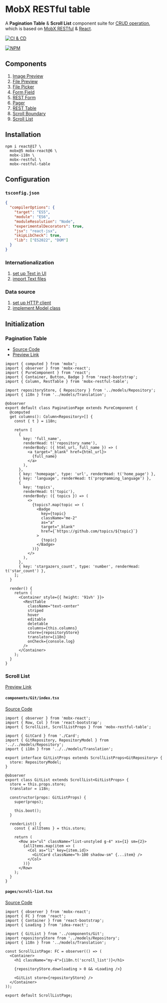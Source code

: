 # MobX RESTful table

A **Pagination Table** & **Scroll List** component suite for [CRUD operation][1], which is based on [MobX RESTful][2] & [React][3].

[![CI & CD](https://github.com/idea2app/MobX-RESTful-table/actions/workflows/main.yml/badge.svg)][4]

[![NPM](https://nodei.co/npm/mobx-restful-table.png?downloads=true&downloadRank=true&stars=true)][5]

## Components

1. [Image Preview](https://idea2app.github.io/MobX-RESTful-table/classes/ImagePreview.html)
2. [File Preview](https://idea2app.github.io/MobX-RESTful-table/functions/FilePreview-1.html)
3. [File Picker](https://idea2app.github.io/MobX-RESTful-table/classes/FilePicker.html)
4. [Form Field](https://idea2app.github.io/MobX-RESTful-table/functions/FormField-1.html)
5. [REST Form](https://idea2app.github.io/MobX-RESTful-table/classes/RestForm.html)
6. [Pager](https://idea2app.github.io/MobX-RESTful-table/functions/Pager-1.html)
7. [REST Table](https://idea2app.github.io/MobX-RESTful-table/classes/RestTable.html)
8. [Scroll Boundary](https://idea2app.github.io/MobX-RESTful-table/functions/ScrollBoundary-1.html)
9. [Scroll List](https://idea2app.github.io/MobX-RESTful-table/classes/ScrollList.html)

## Installation

```shell
npm i react@17 \
  mobx@5 mobx-react@6 \
  mobx-i18n \
  mobx-restful \
  mobx-restful-table
```

## Configuration

### `tsconfig.json`

```json
{
  "compilerOptions": {
    "target": "ES5",
    "module": "ES6",
    "moduleResolution": "Node",
    "experimentalDecorators": true,
    "jsx": "react-jsx",
    "skipLibCheck": true,
    "lib": ["ES2022", "DOM"]
  }
}
```

### Internationalization

1. [set up Text in UI][6]
2. [import Text files][7]

### Data source

1. [set up HTTP client][8]
2. [implement Model class][9]

## Initialization

### Pagination Table

- [Source Code][10]
- [Preview Link][11]

```tsx
import { computed } from 'mobx';
import { observer } from 'mobx-react';
import { PureComponent } from 'react';
import { Container, Button, Badge } from 'react-bootstrap';
import { Column, RestTable } from 'mobx-restful-table';

import repositoryStore, { Repository } from '../models/Repository';
import { i18n } from '../models/Translation';

@observer
export default class PaginationPage extends PureComponent {
  @computed
  get columns(): Column<Repository>[] {
    const { t } = i18n;

    return [
      {
        key: 'full_name',
        renderHead: t('repository_name'),
        renderBody: ({ html_url, full_name }) => (
          <a target="_blank" href={html_url}>
            {full_name}
          </a>
        ),
      },
      { key: 'homepage', type: 'url', renderHead: t('home_page') },
      { key: 'language', renderHead: t('programming_language') },
      {
        key: 'topics',
        renderHead: t('topic'),
        renderBody: ({ topics }) => (
          <>
            {topics?.map(topic => (
              <Badge
                key={topic}
                className="me-2"
                as="a"
                target="_blank"
                href={`https://github.com/topics/${topic}`}
              >
                {topic}
              </Badge>
            ))}
          </>
        ),
      },
      { key: 'stargazers_count', type: 'number', renderHead: t('star_count') },
    ];
  }

  render() {
    return (
      <Container style={{ height: '91vh' }}>
        <RestTable
          className="text-center"
          striped
          hover
          editable
          deletable
          columns={this.columns}
          store={repositoryStore}
          translator={i18n}
          onCheck={console.log}
        />
      </Container>
    );
  }
}
```

### Scroll List

[Preview Link][12]

#### `components/Git/index.tsx`

[Source Code][13]

```tsx
import { observer } from 'mobx-react';
import { Row, Col } from 'react-bootstrap';
import { ScrollList, ScrollListProps } from 'mobx-restful-table';

import { GitCard } from './Card';
import { GitRepository, RepositoryModel } from '../../models/Repository';
import { i18n } from '../../models/Translation';

export interface GitListProps extends ScrollListProps<GitRepository> {
  store: RepositoryModel;
}

@observer
export class GitList extends ScrollList<GitListProps> {
  store = this.props.store;
  translator = i18n;

  constructor(props: GitListProps) {
    super(props);

    this.boot();
  }

  renderList() {
    const { allItems } = this.store;

    return (
      <Row as="ul" className="list-unstyled g-4" xs={1} sm={2}>
        {allItems.map(item => (
          <Col as="li" key={item.id}>
            <GitCard className="h-100 shadow-sm" {...item} />
          </Col>
        ))}
      </Row>
    );
  }
}
```

#### `pages/scroll-list.tsx`

[Source Code][14]

```tsx
import { observer } from 'mobx-react';
import { FC } from 'react';
import { Container } from 'react-bootstrap';
import { Loading } from 'idea-react';

import { GitList } from '../components/Git';
import repositoryStore from '../models/Repository';
import { i18n } from '../models/Translation';

const ScrollListPage: FC = observer(() => (
  <Container>
    <h1 className="my-4">{i18n.t('scroll_list')}</h1>

    {repositoryStore.downloading > 0 && <Loading />}

    <GitList store={repositoryStore} />
  </Container>
));

export default ScrollListPage;
```

[1]: https://en.wikipedia.org/wiki/Create,_read,_update_and_delete
[2]: https://github.com/idea2app/MobX-RESTful
[3]: https://reactjs.org/
[4]: https://github.com/idea2app/MobX-RESTful-table/actions/workflows/main.yml
[5]: https://nodei.co/npm/mobx-restful-table/
[6]: https://github.com/idea2app/Next-Bootstrap-TS/blob/main/models/Translation.ts
[7]: https://github.com/idea2app/Next-Bootstrap-TS/tree/main/translation
[8]: https://github.com/idea2app/Next-Bootstrap-TS/blob/main/models/Base.ts#L12-L24
[9]: https://github.com/idea2app/Next-Bootstrap-TS/blob/main/models/Repository.ts
[10]: https://github.com/idea2app/Next-Bootstrap-TS/blob/main/pages/pagination.tsx
[11]: https://next-bootstrap-ts.vercel.app/pagination/
[12]: https://next-bootstrap-ts.vercel.app/scroll-list/
[13]: https://github.com/idea2app/Next-Bootstrap-TS/blob/main/components/Git
[14]: https://github.com/idea2app/Next-Bootstrap-TS/blob/main/pages/scroll-list.tsx
